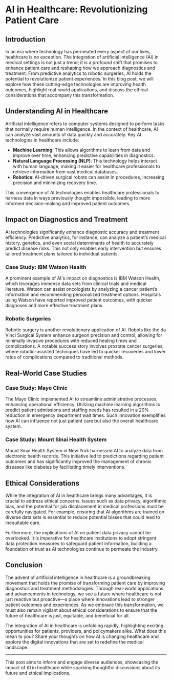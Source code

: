 # AI in Healthcare: Revolutionizing Patient Care

## Introduction

In an era where technology has permeated every aspect of our lives, healthcare is no exception. The integration of artificial intelligence (AI) in medical settings is not just a trend; it is a profound shift that promises to enhance patient care and reshaping how we approach diagnostics and treatment. From predictive analytics to robotic surgeries, AI holds the potential to revolutionize patient experiences. In this blog post, we will explore how these cutting-edge technologies are improving health outcomes, highlight real-world applications, and discuss the ethical considerations that accompany this transformation.

## Understanding AI in Healthcare

Artificial intelligence refers to computer systems designed to perform tasks that normally require human intelligence. In the context of healthcare, AI can analyze vast amounts of data quickly and accurately. Key AI technologies in healthcare include:

- **Machine Learning**: This allows algorithms to learn from data and improve over time, enhancing predictive capabilities in diagnostics.
- **Natural Language Processing (NLP)**: This technology helps interact with human language, making it easier for healthcare professionals to retrieve information from vast medical databases.
- **Robotics**: AI-driven surgical robots can assist in procedures, increasing precision and minimizing recovery time.

This convergence of AI technologies enables healthcare professionals to harness data in ways previously thought impossible, leading to more informed decision-making and improved patient outcomes.

## Impact on Diagnostics and Treatment

AI technologies significantly enhance diagnostic accuracy and treatment efficiency. Predictive analytics, for instance, can analyze a patient’s medical history, genetics, and even social determinants of health to accurately predict disease risks. This not only enables early intervention but ensures tailored treatment plans tailored to individual patients.

### Case Study: IBM Watson Health

A prominent example of AI's impact on diagnostics is IBM Watson Health, which leverages immense data sets from clinical trials and medical literature. Watson can assist oncologists by analyzing a cancer patient’s information and recommending personalized treatment options. Hospitals using Watson have reported improved patient outcomes, with quicker diagnoses and more effective treatment plans.

### Robotic Surgeries

Robotic surgery is another revolutionary application of AI. Robots like the da Vinci Surgical System enhance surgeon precision and control, allowing for minimally invasive procedures with reduced healing times and complications. A notable success story involves prostate cancer surgeries, where robotic-assisted techniques have led to quicker recoveries and lower rates of complications compared to traditional methods.

## Real-World Case Studies

### Case Study: Mayo Clinic

The Mayo Clinic implemented AI to streamline administrative processes, enhancing operational efficiency. Utilizing machine learning algorithms to predict patient admissions and staffing needs has resulted in a 20% reduction in emergency department wait times. Such innovation exemplifies how AI can influence not just patient care but also the overall healthcare system.

### Case Study: Mount Sinai Health System

Mount Sinai Health System in New York harnessed AI to analyze data from electronic health records. This initiative led to predictions regarding patient outcomes and has significantly improved the management of chronic diseases like diabetes by facilitating timely interventions.

## Ethical Considerations

While the integration of AI in healthcare brings many advantages, it is crucial to address ethical concerns. Issues such as data privacy, algorithmic bias, and the potential for job displacement in medical professions must be carefully navigated. For example, ensuring that AI algorithms are trained on diverse data sets is essential to reduce potential biases that could lead to inequitable care.

Furthermore, the implications of AI on patient data privacy cannot be overlooked. It is imperative for healthcare institutions to adopt stringent data protection measures to safeguard patient information, building a foundation of trust as AI technologies continue to permeate the industry.

## Conclusion

The advent of artificial intelligence in healthcare is a groundbreaking movement that holds the promise of transforming patient care by improving diagnostics and treatment methodologies. Through real-world applications and advancements in technology, we see a future where healthcare is not just reactive but proactive—a place where innovations lead to stronger patient outcomes and experiences. As we embrace this transformation, we must also remain vigilant about ethical considerations to ensure that the future of healthcare is just, equitable, and beneficial for all.

The integration of AI in healthcare is unfolding rapidly, highlighting exciting opportunities for patients, providers, and policymakers alike. What does this mean to you? Share your thoughts on how AI is changing healthcare and explore the digital innovations that are set to redefine the medical landscape.

--- 

This post aims to inform and engage diverse audiences, showcasing the impact of AI in healthcare while sparking thoughtful discussions about its future and ethical implications.